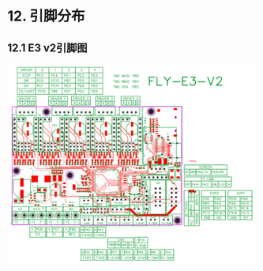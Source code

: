# 12. 引脚分布

## 12.1 E3 v2引脚图

![fly-e3-v2-pinout](../../images/boards/fly_e3_v2/fly-e3-v2-pinout.svg)
